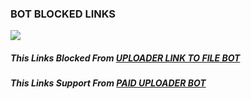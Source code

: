 ### BOT BLOCKED LINKS


![](https://graph.org/file/a16a463c1a74de8f93bbe.jpg)

##### This Links Blocked From [UPLOADER LINK TO FILE BOT](https://t.me/UploadLinkToFileBot)

##### This Links Support From [PAID UPLOADER BOT](https://t.me/PaidURLBot)
